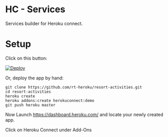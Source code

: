 HC - Services
=============

Services builder for Heroku connect.


Setup
=====

Click on this button:

[![Deploy](https://www.herokucdn.com/deploy/button.png)](https://heroku.com/deploy)

Or, deploy the app by hand:

```
git clone https://github.com/rt-heroku/resort-activities.git
cd resort-activities
heroku create 
heroku addons:create herokuconnect:demo
git push heroku master
```

Now Launch https://dashboard.heroku.com/ and locate your newly created app.
 
Click on Heroku Connect under Add-Ons
